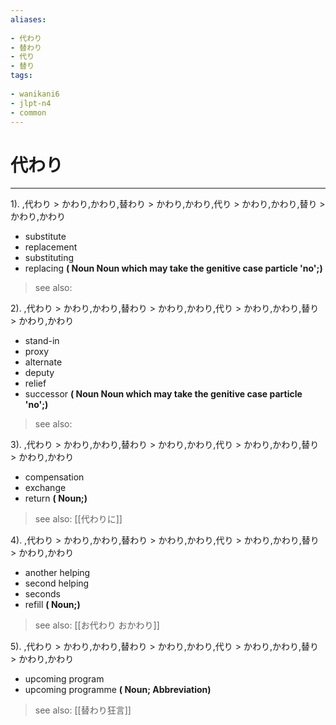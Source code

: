 ```yaml
---
aliases:
    
- 代わり
- 替わり
- 代り
- 替り
tags:
    
- wanikani6
- jlpt-n4
- common
---
```


# 代わり
---
1).
,代わり > かわり,かわり,替わり > かわり,かわり,代り > かわり,かわり,替り > かわり,かわり

- substitute
- replacement
- substituting
- replacing
**( Noun Noun which may take the genitive case particle 'no';)**
> see also: 
            
2).
,代わり > かわり,かわり,替わり > かわり,かわり,代り > かわり,かわり,替り > かわり,かわり

- stand-in
- proxy
- alternate
- deputy
- relief
- successor
**( Noun Noun which may take the genitive case particle 'no';)**
> see also: 
            
3).
,代わり > かわり,かわり,替わり > かわり,かわり,代り > かわり,かわり,替り > かわり,かわり

- compensation
- exchange
- return
**( Noun;)**
> see also:  [[代わりに]]
            
4).
,代わり > かわり,かわり,替わり > かわり,かわり,代り > かわり,かわり,替り > かわり,かわり

- another helping
- second helping
- seconds
- refill
**( Noun;)**
> see also:  [[お代わり おかわり]]
            
5).
,代わり > かわり,かわり,替わり > かわり,かわり,代り > かわり,かわり,替り > かわり,かわり

- upcoming program
- upcoming programme
**( Noun; Abbreviation)**
> see also:  [[替わり狂言]]
            